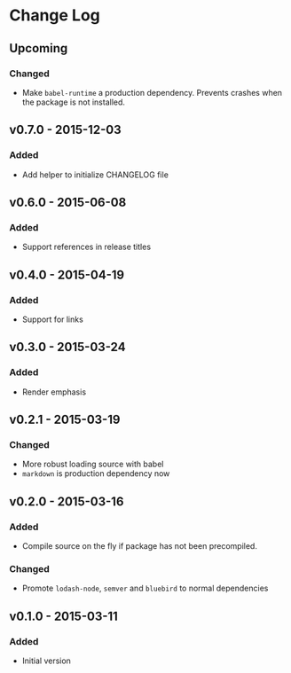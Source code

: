 # Change Log

## Upcoming
### Changed
- Make `babel-runtime` a production dependency. Prevents crashes when the
  package is not installed.

## v0.7.0 - 2015-12-03
### Added
- Add helper to initialize CHANGELOG file

## v0.6.0 - 2015-06-08
### Added
- Support references in release titles

## v0.4.0 - 2015-04-19
### Added
- Support for links

## v0.3.0 - 2015-03-24
### Added
- Render emphasis

## v0.2.1 - 2015-03-19
### Changed
- More robust loading source with babel
- `markdown` is production dependency now

## v0.2.0 - 2015-03-16
### Added
- Compile source on the fly if package has not been precompiled.

### Changed
- Promote `lodash-node`, `semver` and `bluebird` to normal dependencies

## v0.1.0 - 2015-03-11
### Added
- Initial version
